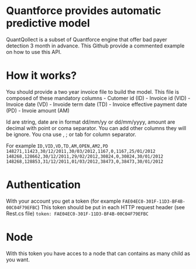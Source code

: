 # Quantforce provides automatic predictive model

QuantQollect is a subset of Quantforce engine that offer bad payer detection 3 month in advance. This Github provide a commented example on how to use this API.

# How it works?

You should provide a two year invoice file to build the model. This file is composed of these mandatory columns
    - Cutomer id (ID)
    - Invoice id (VID)
    - Invoice date (VD)
    - Invoide term date (TD)
    - Invoice effective payment date (PD)
    - Invoie amount (AM)
    
Id are string, date are in format dd/mm/yy or dd/mm/yyyy, amount are decimal with point or coma separator. You can add other columns they will be ignore. You cna use , ; or tab for column separator.

For example
`ID,VID,VD,TD,AM,OPEN,AM2,PD
148271,11423,30/12/2011,30/03/2012,1167,0,1167,25/01/2012
148268,128662,30/12/2011,29/02/2012,30824,0,30824,30/01/2012
148268,128853,31/12/2011,01/03/2012,38473,0,38473,30/01/2012`

# Authentication
With your account you get a token (for example `FAE04EC0-301F-11D3-BF4B-00C04F79EFBC`)
This token should be put in each HTTP request header (see Rest.cs file)
`token: FAE04EC0-301F-11D3-BF4B-00C04F79EFBC`

# Node
With this token you have acces to a node that can contains as many child as you want.
